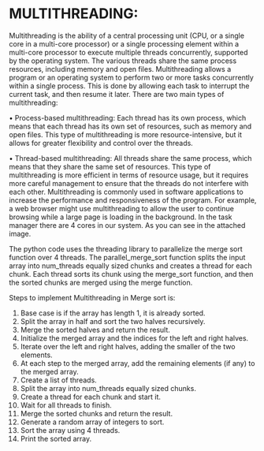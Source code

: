 # MULTITHREADING:
Multithreading is the ability of a central processing unit (CPU, or a single core in a multi-core processor) or a single processing element within a multi-core processor to execute multiple threads concurrently, supported by the operating system. The various threads share the same process resources, including memory and open files.
Multithreading allows a program or an operating system to perform two or more tasks concurrently within a single process. This is done by allowing each task to interrupt the current task, and then resume it later.
There are two main types of multithreading:

•	Process-based multithreading: Each thread has its own process, which means that each thread has its own set of resources, such as memory and open files. This type of multithreading is more resource-intensive, but it allows for greater flexibility and control over the threads.

•	Thread-based multithreading: All threads share the same process, which means that they share the same set of resources. This type of multithreading is more efficient in terms of resource usage, but it requires more careful management to ensure that the threads do not interfere with each other.
Multithreading is commonly used in software applications to increase the performance and responsiveness of the program. For example, a web browser might use multithreading to allow the user to continue browsing while a large page is loading in the background.
In the task manager there are 4 cores in our system. As you can see in the attached image.

 

The python code uses the threading library to parallelize the merge sort function over 4 threads. The parallel_merge_sort function splits the input array into num_threads equally sized chunks and creates a thread for each chunk. Each thread sorts its chunk using the merge_sort function, and then the sorted chunks are merged using the merge function.

Steps to implement Multithreading in Merge sort is:
1.	Base case is if the array has length 1, it is already sorted. 
2.	Split the array in half and sort the two halves recursively.
3.	Merge the sorted halves and return the result.
4.	Initialize the merged array and the indices for the left and right halves.
5.	Iterate over the left and right halves, adding the smaller of the two elements.
6.	At each step to the merged array, add the remaining elements (if any) to the merged array.
7.	Create a list of threads.
8.	Split the array into num_threads equally sized chunks.
9.	Create a thread for each chunk and start it.
10.	Wait for all threads to finish.
11.	Merge the sorted chunks and return the result.
12.	Generate a random array of integers to sort.
13.	Sort the array using 4 threads.
14.	Print the sorted array.
